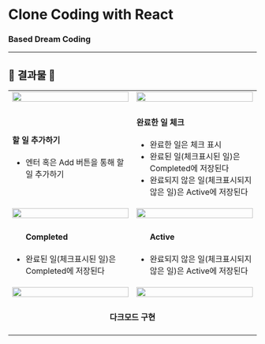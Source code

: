 # Clone Coding with React
### Based Dream Coding


---

## 🎀 결과물 🎀
<table align:"center">
    <tr>
        <td width="50%">
            <img width= "100%" src="https://achieved-syzygy-75c.notion.site/image/https%3A%2F%2Fs3-us-west-2.amazonaws.com%2Fsecure.notion-static.com%2Fcdb214c3-60a8-4ead-bdda-e6a22a1aeaf9%2F%25E1%2584%2589%25E1%2585%25B3%25E1%2584%258F%25E1%2585%25B3%25E1%2584%2585%25E1%2585%25B5%25E1%2586%25AB%25E1%2584%2589%25E1%2585%25A3%25E1%2586%25BA_2023-04-04_%25E1%2584%258B%25E1%2585%25A9%25E1%2584%258C%25E1%2585%25A5%25E1%2586%25AB_2.04.40.png?id=af61d6c3-9e14-47ec-9f7f-19b95596fcc0&table=block&spaceId=3e75a0a4-4d89-445f-aabb-ab8c8edc61f8&width=1800&userId=&cache=v2"?raw=true">
        </td>
        <td width="50%">
            <img width="100%" src="https://achieved-syzygy-75c.notion.site/image/https%3A%2F%2Fs3-us-west-2.amazonaws.com%2Fsecure.notion-static.com%2F254da4c7-f722-4b74-bd30-5f921d6d9158%2F%25E1%2584%2589%25E1%2585%25B3%25E1%2584%258F%25E1%2585%25B3%25E1%2584%2585%25E1%2585%25B5%25E1%2586%25AB%25E1%2584%2589%25E1%2585%25A3%25E1%2586%25BA_2023-04-04_%25E1%2584%258B%25E1%2585%25A9%25E1%2584%258C%25E1%2585%25A5%25E1%2586%25AB_2.04.52.png?id=e217397e-f883-46e6-a19e-7f9c79bf2d65&table=block&spaceId=3e75a0a4-4d89-445f-aabb-ab8c8edc61f8&width=1800&userId=&cache=v2"?raw=true">
        </td>
    </tr>
    <tr>
        <td>
            <h4>할 일 추가하기</h4>
            <ul>
              <li>엔터 혹은 Add 버튼을 통해 할 일 추가하기</li>
            <ul>
        </td>
        <td>
            <h4>완료한 일 체크</h4>
            <ul>
              <li>완료한 일은 체크 표시</li>
              <li>완료된 일(체크표시된 일)은 Completed에 저장된다</li>
              <li>완료되지 않은 일(체크표시되지 않은 일)은 Active에 저장된다</li>
            </ul>
        </td>
    </tr>
        <tr>
        <td width="50%">
            <img width= "100%" src="https://achieved-syzygy-75c.notion.site/image/https%3A%2F%2Fs3-us-west-2.amazonaws.com%2Fsecure.notion-static.com%2F6ee63606-c8ff-42f4-96ba-7f57f112b7a7%2F%25E1%2584%2589%25E1%2585%25B3%25E1%2584%258F%25E1%2585%25B3%25E1%2584%2585%25E1%2585%25B5%25E1%2586%25AB%25E1%2584%2589%25E1%2585%25A3%25E1%2586%25BA_2023-04-04_%25E1%2584%258B%25E1%2585%25A9%25E1%2584%258C%25E1%2585%25A5%25E1%2586%25AB_2.05.07.png?id=d16a3e84-2014-4626-a238-055faaeb899b&table=block&spaceId=3e75a0a4-4d89-445f-aabb-ab8c8edc61f8&width=1800&userId=&cache=v2"?raw=true">
        </td>
        <td width="50%">
            <img width="100%" src="https://achieved-syzygy-75c.notion.site/image/https%3A%2F%2Fs3-us-west-2.amazonaws.com%2Fsecure.notion-static.com%2F9fabd921-cafa-4ee0-b6cb-7c44a186b9b2%2F%25E1%2584%2589%25E1%2585%25B3%25E1%2584%258F%25E1%2585%25B3%25E1%2584%2585%25E1%2585%25B5%25E1%2586%25AB%25E1%2584%2589%25E1%2585%25A3%25E1%2586%25BA_2023-04-04_%25E1%2584%258B%25E1%2585%25A9%25E1%2584%258C%25E1%2585%25A5%25E1%2586%25AB_2.05.00.png?id=a74d67a8-f85b-4822-bbd8-a86c4d9f296c&table=block&spaceId=3e75a0a4-4d89-445f-aabb-ab8c8edc61f8&width=1800&userId=&cache=v2"?raw=true">
        </td>
       </tr>
       <tr>
        <td>
            <ul>
               <h4>Completed</h4>
              <li>완료된 일(체크표시된 일)은 Completed에 저장된다</li>
            <ul>
        </td>
        <td>
            <ul>
                <h4>Active</h4>
              <li>완료되지 않은 일(체크표시되지 않은 일)은 Active에 저장된다</li>
            </ul>
        </td>
    </tr>
    <tr>
        <td width="50%">
            <img width= "100%" src="https://achieved-syzygy-75c.notion.site/image/https%3A%2F%2Fs3-us-west-2.amazonaws.com%2Fsecure.notion-static.com%2Fca6fe0eb-2c50-4021-962c-a158c3a5bdfa%2F%25E1%2584%2589%25E1%2585%25B3%25E1%2584%258F%25E1%2585%25B3%25E1%2584%2585%25E1%2585%25B5%25E1%2586%25AB%25E1%2584%2589%25E1%2585%25A3%25E1%2586%25BA_2023-04-04_%25E1%2584%258B%25E1%2585%25A9%25E1%2584%258C%25E1%2585%25A5%25E1%2586%25AB_2.05.36.png?id=5447e23a-7eb3-4057-a2c7-2d2f181dd83e&table=block&spaceId=3e75a0a4-4d89-445f-aabb-ab8c8edc61f8&width=1800&userId=&cache=v2"?raw=true">
        </td>
        <td width="50%">
            <img width="100%" src="https://achieved-syzygy-75c.notion.site/image/https%3A%2F%2Fs3-us-west-2.amazonaws.com%2Fsecure.notion-static.com%2Fbe1d0010-9034-4718-9fa5-48268881e050%2F%25E1%2584%2589%25E1%2585%25B3%25E1%2584%258F%25E1%2585%25B3%25E1%2584%2585%25E1%2585%25B5%25E1%2586%25AB%25E1%2584%2589%25E1%2585%25A3%25E1%2586%25BA_2023-04-04_%25E1%2584%258B%25E1%2585%25A9%25E1%2584%258C%25E1%2585%25A5%25E1%2586%25AB_2.05.24.png?id=d6db46ea-e8e8-4c5e-a838-d35ef2375232&table=block&spaceId=3e75a0a4-4d89-445f-aabb-ab8c8edc61f8&width=1800&userId=&cache=v2"?raw=true">
        </td>
       </tr>
      <tr align = "center">
        <td colspan='2'><h4>다크모드 구현</h4></td>
      </tr>
<table>
